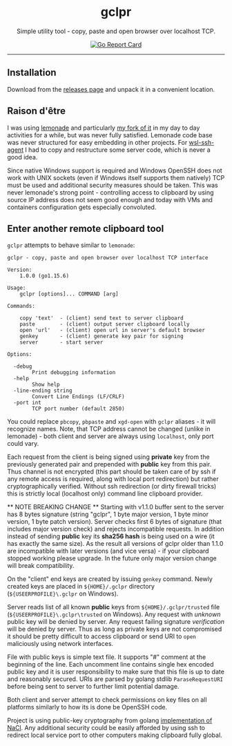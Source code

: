 <p align="center">
    <h1 align="center">gclpr</h1>
    <p align="center">
		Simple utility tool - copy, paste and open browser over localhost TCP.
    </p>
    <p align="center">
        <a href="https://goreportcard.com/report/github.com/rupor-github/gclpr"><img alt="Go Report Card" src="https://goreportcard.com/badge/github.com/rupor-github/gclpr" /></a>
    </p>
    <hr>
</p>


Installation
------------

Download from the [releases page](https://github.com/rupor-github/gclpr/releases) and unpack it in a convenient location.

Raison d'être
------------

I was using [lemonade](https://github.com/lemonade-command/lemonade) and particularly [my fork of it](https://github.com/rupor-github/lemonade) in my day to day activities 
for a while, but was never fully satisfied. Lemonade code base was never structured for easy embedding in other projects. For [wsl-ssh-agent](https://github.com/rupor-github/wsl-ssh-agent) I had to copy and restructure some server code, which is never a good idea. 

Since native Windows support is required and Windows OpenSSH does not work with UNIX sockets (even if Windows itself supports them natively) TCP must be used and additional security measures should be taken. This was never lemonade's strong point - controlling access to clipboard by using source IP address does not seem good enough and today with VMs and containers configuration gets especially convoluted.

Enter another remote clipboard tool
------------
`gclpr` attempts to behave similar to `lemonade`:

```
gclpr - copy, paste and open browser over localhost TCP interface

Version:
    1.0.0 (go1.15.6) 

Usage:
    gclpr [options]... COMMAND [arg]

Commands:

    copy 'text'  - (client) send text to server clipboard
    paste        - (client) output server clipboard locally
    open 'url'   - (client) open url in server's default browser
    genkey       - (client) generate key pair for signing
    server       - start server

Options:

  -debug
        Print debugging information
  -help
        Show help
  -line-ending string
        Convert Line Endings (LF/CRLF)
  -port int
        TCP port number (default 2850)
```
You could replace `pbcopy`, `pbpaste` and `xgd-open` with `gclpr` aliases - it will recognize names. Note, that TCP address cannot be changed (unlike in lemonade) - both client and server are always using `localhost`, only port could vary.

Each request from the client is being signed using **private** key from the previously generated pair and prepended with **public** key from this pair. Thus channel is not encrypted (this part should be taken care of by ssh if any remote access is required, along with local port redirection) but rather cryptographically verified. Without ssh redirection (or dirty firewall tricks) this is strictly local (localhost only) command line clipboard provider.

** NOTE BREAKING CHANGE ** Starting with v1.1.0 buffer sent to the server has 8 bytes signature (string "gclpr", 1 byte major version, 1 byte minor version, 1 byte patch version). Server checks first 6 bytes of signature (that includes major version check) and rejects incompatible requests. In addition instead of sending **public** key its **sha256 hash** is being used on a wire (it has exactly the same size). As the result all versions of gclpr older than 1.1.0 are incompatible with later versions (and vice versa) - if your clipboard stopped working please upgrade. In the future only major version change will break compatibility. 

On the "client" end keys are created by issuing `genkey` command. Newly created keys are placed in `${HOME}/.gclpr` directory (`${USEERPROFILE}\.gclpr` on Windows).

Server reads list of all known **public** keys from `${HOME}/.gclpr/trusted` file (`${USEERPROFILE}\.gclpr\trusted` on Windows). Any request with _unknown_ public key will be denied by server. Any request failing signature _verification_ will be denied by server. Thus as long as private keys are not compromised it should be pretty difficult to access clipboard or send URI to `open` maliciously using network interfaces.

File with public keys is simple text file. It supports "#" comment at the beginning of the line. Each uncomment line contains single hex encoded public key and it is user responsibility to make sure that this file is up to date and reasonably secured. URIs are parsed by golang stdlib `ParaseRequestURI` before being sent to server to further limit potential damage.

Both client and server attempt to check permissions on key files on all platforms similarly to how its is done be OpenSSH code.

Project is using public-key cryptography from golang [implementation of NaCl](https://pkg.go.dev/golang.org/x/crypto/nacl). Any additional security could be easily afforded by using ssh to redirect local service port to other computers making clipboard fully global.
